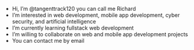 - Hi, I’m @tangenttrack120 you can call me Richard
- I’m interested in web development, mobile app development, cyber security, and artificial intelligence
- I’m currently learning fullstack web development
- I’m willing to collaborate on web and mobile app development projects
- You can contact me by email
